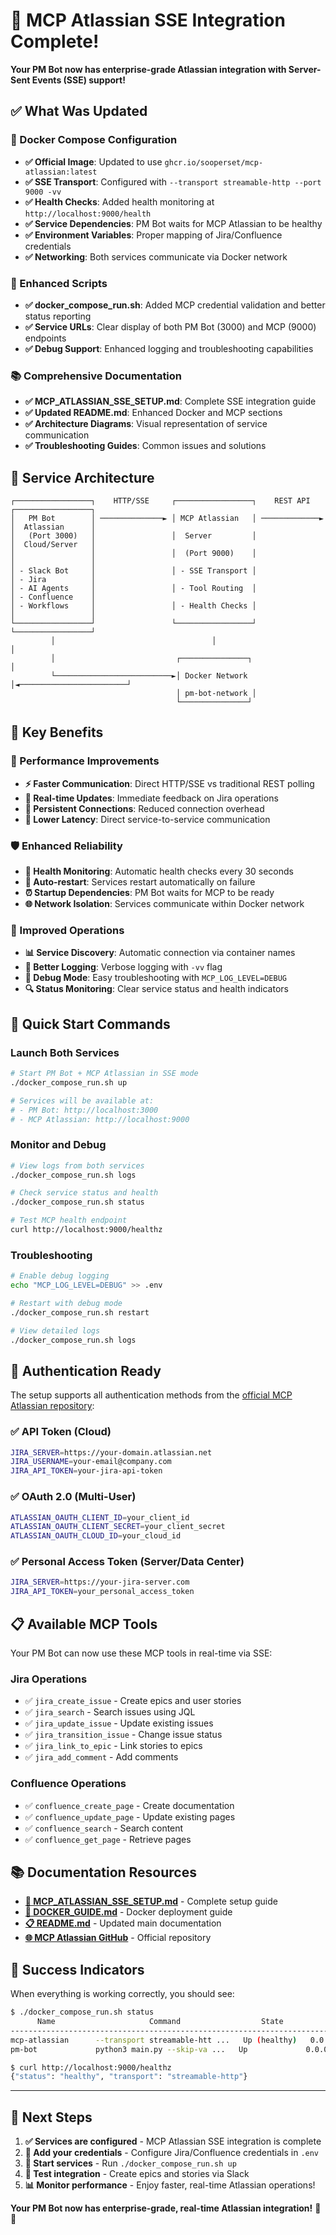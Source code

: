 # 🎉 MCP Atlassian SSE Integration Complete!

**Your PM Bot now has enterprise-grade Atlassian integration with Server-Sent Events (SSE) support!**

## ✅ What Was Updated

### 🔧 Docker Compose Configuration
- **✅ Official Image**: Updated to use `ghcr.io/sooperset/mcp-atlassian:latest`
- **✅ SSE Transport**: Configured with `--transport streamable-http --port 9000 -vv`
- **✅ Health Checks**: Added health monitoring at `http://localhost:9000/health`
- **✅ Service Dependencies**: PM Bot waits for MCP Atlassian to be healthy
- **✅ Environment Variables**: Proper mapping of Jira/Confluence credentials
- **✅ Networking**: Both services communicate via Docker network

### 🚀 Enhanced Scripts
- **✅ docker_compose_run.sh**: Added MCP credential validation and better status reporting
- **✅ Service URLs**: Clear display of both PM Bot (3000) and MCP (9000) endpoints
- **✅ Debug Support**: Enhanced logging and troubleshooting capabilities

### 📚 Comprehensive Documentation
- **✅ MCP_ATLASSIAN_SSE_SETUP.md**: Complete SSE integration guide
- **✅ Updated README.md**: Enhanced Docker and MCP sections
- **✅ Architecture Diagrams**: Visual representation of service communication
- **✅ Troubleshooting Guides**: Common issues and solutions

## 🔗 Service Architecture

```
┌─────────────────┐    HTTP/SSE     ┌─────────────────┐    REST API    ┌─────────────────┐
│   PM Bot        │ ──────────────► │ MCP Atlassian   │ ─────────────► │  Atlassian      │
│   (Port 3000)   │                 │  Server         │                │  Cloud/Server   │
│                 │                 │  (Port 9000)    │                │                 │
│ - Slack Bot     │                 │ - SSE Transport │                │ - Jira          │
│ - AI Agents     │                 │ - Tool Routing  │                │ - Confluence    │
│ - Workflows     │                 │ - Health Checks │                │                 │
└─────────────────┘                 └─────────────────┘                └─────────────────┘
         │                                   │                                  │
         │                           ┌───────────────┐                         │
         └──────────────────────────►│ Docker Network │◄────────────────────────┘
                                     │ pm-bot-network │
                                     └───────────────┘
```

## 🎯 Key Benefits

### 🚀 Performance Improvements
- **⚡ Faster Communication**: Direct HTTP/SSE vs traditional REST polling
- **🔄 Real-time Updates**: Immediate feedback on Jira operations
- **📡 Persistent Connections**: Reduced connection overhead
- **🎯 Lower Latency**: Direct service-to-service communication

### 🛡️ Enhanced Reliability
- **💚 Health Monitoring**: Automatic health checks every 30 seconds
- **🔄 Auto-restart**: Services restart automatically on failure
- **⏰ Startup Dependencies**: PM Bot waits for MCP to be ready
- **🌐 Network Isolation**: Services communicate within Docker network

### 🔧 Improved Operations
- **📊 Service Discovery**: Automatic connection via container names
- **📝 Better Logging**: Verbose logging with `-vv` flag
- **🐛 Debug Mode**: Easy troubleshooting with `MCP_LOG_LEVEL=DEBUG`
- **🔍 Status Monitoring**: Clear service status and health indicators

## 🚀 Quick Start Commands

### Launch Both Services
```bash
# Start PM Bot + MCP Atlassian in SSE mode
./docker_compose_run.sh up

# Services will be available at:
# - PM Bot: http://localhost:3000
# - MCP Atlassian: http://localhost:9000
```

### Monitor and Debug
```bash
# View logs from both services
./docker_compose_run.sh logs

# Check service status and health
./docker_compose_run.sh status

# Test MCP health endpoint
curl http://localhost:9000/healthz
```

### Troubleshooting
```bash
# Enable debug logging
echo "MCP_LOG_LEVEL=DEBUG" >> .env

# Restart with debug mode
./docker_compose_run.sh restart

# View detailed logs
./docker_compose_run.sh logs
```

## 🔐 Authentication Ready

The setup supports all authentication methods from the [official MCP Atlassian repository](https://github.com/sooperset/mcp-atlassian):

### ✅ API Token (Cloud)
```bash
JIRA_SERVER=https://your-domain.atlassian.net
JIRA_USERNAME=your-email@company.com
JIRA_API_TOKEN=your-jira-api-token
```

### ✅ OAuth 2.0 (Multi-User)
```bash
ATLASSIAN_OAUTH_CLIENT_ID=your_client_id
ATLASSIAN_OAUTH_CLIENT_SECRET=your_client_secret
ATLASSIAN_OAUTH_CLOUD_ID=your_cloud_id
```

### ✅ Personal Access Token (Server/Data Center)
```bash
JIRA_SERVER=https://your-jira-server.com
JIRA_API_TOKEN=your_personal_access_token
```

## 📋 Available MCP Tools

Your PM Bot can now use these MCP tools in real-time via SSE:

### Jira Operations
- ✅ `jira_create_issue` - Create epics and user stories
- ✅ `jira_search` - Search issues using JQL
- ✅ `jira_update_issue` - Update existing issues
- ✅ `jira_transition_issue` - Change issue status
- ✅ `jira_link_to_epic` - Link stories to epics
- ✅ `jira_add_comment` - Add comments

### Confluence Operations
- ✅ `confluence_create_page` - Create documentation
- ✅ `confluence_update_page` - Update existing pages
- ✅ `confluence_search` - Search content
- ✅ `confluence_get_page` - Retrieve pages

## 📚 Documentation Resources

- **[🔗 MCP_ATLASSIAN_SSE_SETUP.md](MCP_ATLASSIAN_SSE_SETUP.md)** - Complete setup guide
- **[🐳 DOCKER_GUIDE.md](DOCKER_GUIDE.md)** - Docker deployment guide
- **[📋 README.md](README.md)** - Updated main documentation
- **[🌐 MCP Atlassian GitHub](https://github.com/sooperset/mcp-atlassian)** - Official repository

## 🎉 Success Indicators

When everything is working correctly, you should see:

```bash
$ ./docker_compose_run.sh status
      Name                     Command                  State                    Ports
-------------------------------------------------------------------------------------------
mcp-atlassian      --transport streamable-htt ...   Up (healthy)   0.0.0.0:9000->9000/tcp
pm-bot             python3 main.py --skip-va ...   Up             0.0.0.0:3000->3000/tcp
```

```bash
$ curl http://localhost:9000/healthz
{"status": "healthy", "transport": "streamable-http"}
```

---

## 🎯 Next Steps

1. **✅ Services are configured** - MCP Atlassian SSE integration is complete
2. **🔧 Add your credentials** - Configure Jira/Confluence credentials in `.env`
3. **🚀 Start services** - Run `./docker_compose_run.sh up`
4. **🔬 Test integration** - Create epics and stories via Slack
5. **📊 Monitor performance** - Enjoy faster, real-time Atlassian operations!

**Your PM Bot now has enterprise-grade, real-time Atlassian integration!** 🚀🎉 